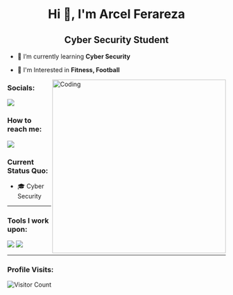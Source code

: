 <h1 align="center">Hi 👋, I'm Arcel Ferareza</h1>
<h2 align="center">Cyber Security Student</h2>

- 🌱 I’m currently learning **Cyber Security**

- 👀 I'm Interested in **Fitness, Football**
  
<img align="right" alt="Coding" width="400" src="https://media.giphy.com/media/qgQUggAC3Pfv687qPC/giphy.gif">

### Socials: 
<a href="(https://www.instagram.com/xaferareza)"><img src="https://img.shields.io/badge/xaferareza-%23E4405F.svg?&style=for-the-badge&logo=instagram&logoColor=white"></a>
<br>
### How to reach me: 
<a href="mailto: xisferareza@gmail.com">
<img src="https://img.shields.io/badge/-xisferareza@gmail.com-7B83EB?&style=for-the-badge&logo=Microsoft-outlook&logoColor=white" ></a>

### Current Status Quo:

- 🎓 Cyber Security


------------------------------------------- 

### Tools I work upon:

<img src="http://img.shields.io/badge/-VS%20Code-000000?style=for-the-badge&logo=Visual-studio-code&logoColor=blue">  <img src="https://img.shields.io/badge/Canva-%2300C4CC.svg?style=for-the-badge&logo=Canva&logoColor=white">



------------------------------------------- 
### Profile Visits:
![Visitor Count](https://profile-counter.glitch.me/{arcelsf}/count.svg)
